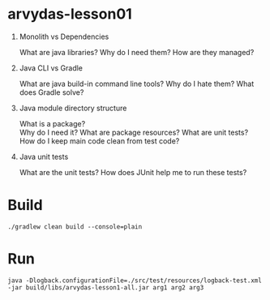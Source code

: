 # arvydas-lesson01

1. Monolith vs Dependencies

   What are java libraries?
   Why do I need them?
   How are they managed? 

2. Java CLI vs Gradle

   What are java build-in command line tools?
   Why do I hate them?
   What does Gradle solve?

3. Java module directory structure

   What is a package?  
   Why do I need it?
   What are package resources?
   What are unit tests?
   How do I keep main code clean from test code?

4. Java unit tests

   What are the unit tests?
   How does JUnit help me to run these tests?

# Build
```
./gradlew clean build --console=plain
```

# Run
```
java -Dlogback.configurationFile=./src/test/resources/logback-test.xml -jar build/libs/arvydas-lesson1-all.jar arg1 arg2 arg3
```